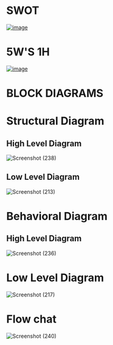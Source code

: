 
# SWOT
[![image](https://www.linkpicture.com/q/RKE-SWOT.jpeg)](https://www.linkpicture.com/view.php?img=LPic622ba526d1ed81339196745)

# 5W'S 1H
[![image](https://www.linkpicture.com/q/RKE.jpeg)](https://www.linkpicture.com/view.php?img=LPic622ba44f1bf761650970026)

# BLOCK DIAGRAMS

# Structural Diagram 
## High Level Diagram
![Screenshot (238)](https://user-images.githubusercontent.com/98865009/157942705-bc551387-9b5c-4157-a9a7-5f9828b5ba7b.png)

## Low Level Diagram
![Screenshot (213)](https://user-images.githubusercontent.com/98865009/157795863-a1a36bb1-7ffc-4adb-92e0-691b0b2f5533.png)

# Behavioral Diagram
## High Level Diagram
![Screenshot (236)](https://user-images.githubusercontent.com/98865009/157918005-8b0e6b78-c855-45fc-8ad5-ede5d197275a.png)

# Low Level Diagram
![Screenshot (217)](https://user-images.githubusercontent.com/98865009/157803936-650de818-f6e3-490b-af48-d713a87c073c.png)

# Flow chat

![Screenshot (240)](https://user-images.githubusercontent.com/98865009/157947576-47198e01-d3db-4c8e-9483-9198ef14c435.png)




